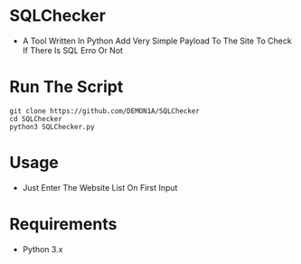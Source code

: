 # SQLChecker
- A Tool Written In Python Add Very Simple Payload To The Site To Check If There Is SQL Erro Or Not
# Run The Script
```
git clone https://github.com/DEMON1A/SQLChecker
cd SQLChecker
python3 SQLChecker.py
```
# Usage
- Just Enter The Website List On First Input
# Requirements
- Python 3.x
